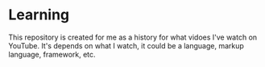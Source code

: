 # Learning
This repository is created for me as a history for what vidoes I've watch on YouTube. It's depends on what I watch, it could be a language, markup language, framework, etc.
